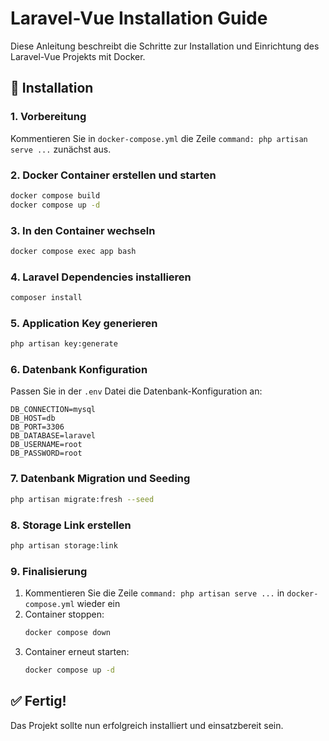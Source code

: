 # Laravel-Vue Installation Guide

Diese Anleitung beschreibt die Schritte zur Installation und Einrichtung des Laravel-Vue Projekts mit Docker.

## 🚀 Installation

### 1. Vorbereitung
Kommentieren Sie in `docker-compose.yml` die Zeile `command: php artisan serve ...` zunächst aus.

### 2. Docker Container erstellen und starten
```bash
docker compose build
docker compose up -d
```

### 3. In den Container wechseln
```bash
docker compose exec app bash
```

### 4. Laravel Dependencies installieren
```bash
composer install
```

### 5. Application Key generieren
```bash
php artisan key:generate
```

### 6. Datenbank Konfiguration

Passen Sie in der `.env` Datei die Datenbank-Konfiguration an:

```env
DB_CONNECTION=mysql
DB_HOST=db
DB_PORT=3306
DB_DATABASE=laravel
DB_USERNAME=root
DB_PASSWORD=root
```

### 7. Datenbank Migration und Seeding
```bash
php artisan migrate:fresh --seed
```

### 8. Storage Link erstellen
```bash
php artisan storage:link
```

### 9. Finalisierung
1. Kommentieren Sie die Zeile `command: php artisan serve ...` in `docker-compose.yml` wieder ein
2. Container stoppen:
   ```bash
   docker compose down
   ```
3. Container erneut starten:
   ```bash
   docker compose up -d
   ```

## ✅ Fertig!

Das Projekt sollte nun erfolgreich installiert und einsatzbereit sein.